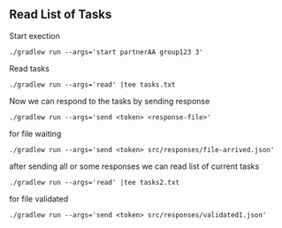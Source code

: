 Read List of Tasks
---

Start exection

    ./gradlew run --args='start partnerAA group123 3'
    
    
Read tasks    

    ./gradlew run --args='read' |tee tasks.txt
    

Now we can respond to the tasks by sending response

    ./gradlew run --args='send <token> <response-file>'
    
    
for file waiting

    ./gradlew run --args='send <token> src/responses/file-arrived.json'
    

after sending all or some responses we can read list of current tasks     

    ./gradlew run --args='read' |tee tasks2.txt  
    
    
for file validated

    ./gradlew run --args='send <token> src/responses/validated1.json'     
